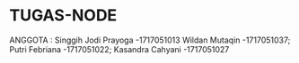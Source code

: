 # TUGAS-NODE
ANGGOTA :
Singgih Jodi Prayoga -1717051013
Wildan Mutaqin -1717051037; 
Putri Febriana -1717051022; 
Kasandra Cahyani -1717051027
